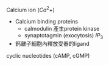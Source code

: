 Calcium ion ($Ca^2+$)
- Calcium binding proteins
	- calmodulin 產生protein kinase
	- synaptotagmin (exocytosis)
$IP_3$
- 鈣離子細胞內釋放受器的ligand

cyclic nucleotides (cAMP, cGMP)